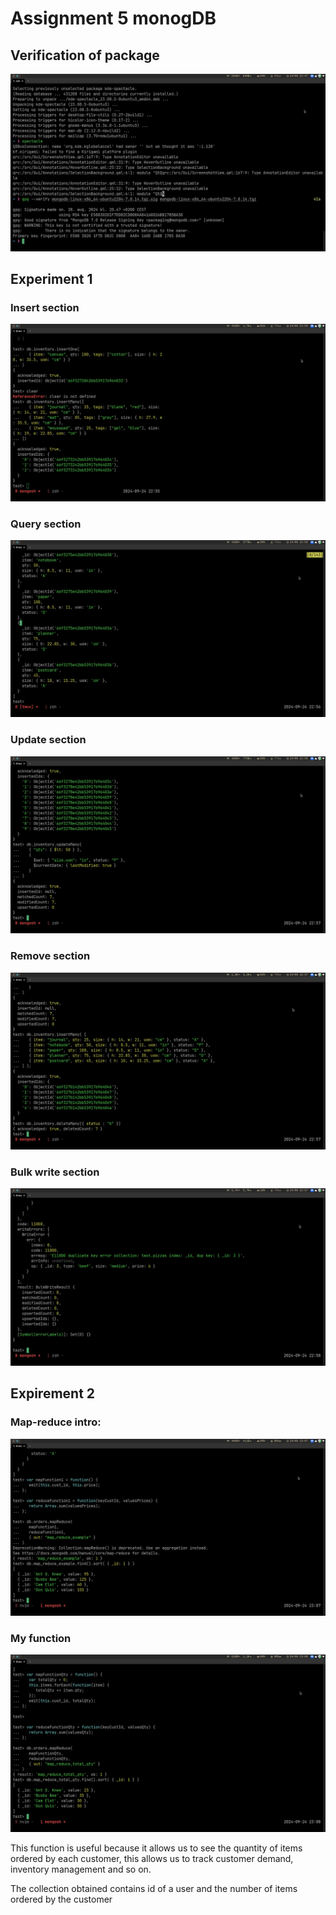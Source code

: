 # Assignment 5 monogDB

## Verification of package

![verification-of-package](verification-of-package.png)

## Experiment 1

### Insert section
![insert-picture](Insert-picture.png)

### Query section
![query-picture](query-picture.png)

### Update section
![update-picture](update-picture.png)

### Remove section
![remove-picture](delete-picture.png)

### Bulk write section
![bulk-write](bulk-write.png)

## Expirement 2

### Map-reduce intro:
![map-reduce](map-reduce.png)

### My function
![my-function](my-function.png)

This function is useful because it allows us to see the quantity of items ordered by
each customer, this allows us to track customer demand, inventory management and so on.

The collection obtained contains id of a user and the number of items ordered by the 
customer




